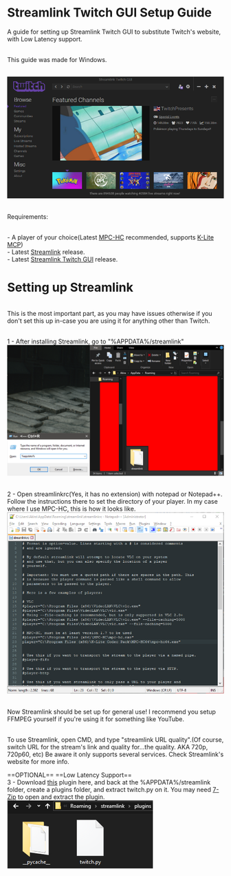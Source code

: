 # Streamlink Twitch GUI Setup Guide
A guide for setting up Streamlink Twitch GUI to substitute Twitch's website, with Low Latency support.

<br>This guide was made for Windows.

<br>![A image here](https://raw.githubusercontent.com/AkiraJkr/Streamlink-Twitch-GUI-Setup-Guide/master/data/Streamlink_Twitch_GUI_SS.png)

<br>Requirements:

<br>- A player of your choice(Latest [MPC-HC](https://mpc-hc.org/) recommended, supports [K-Lite MCP](https://www.codecguide.com/download_kl.htm))
<br>- Latest [Streamlink](https://streamlink.github.io/) release.
<br>- Latest [Streamlink Twitch GUI](https://github.com/streamlink/streamlink-twitch-gui) release.

# Setting up Streamlink

<br>This is the most important part, as you may have issues otherwise if you don't set this up in-case you are using it for anything other than Twitch.

<br>1 - After installing Streamlink, go to "%APPDATA%/streamlink"
<br>![Oh hello, a image should be here.](https://raw.githubusercontent.com/AkiraJkr/Streamlink-Twitch-GUI-Setup-Guide/master/data/Streamlink_Setup_1.png)

<br>2 - Open streamlinkrc(Yes, it has no extension) with notepad or Notepad++.
Follow the instructions there to set the directory of your player. In my case where I use MPC-HC, this is how it looks like.
<br>![Oh hello, are you looking for easter eggs?](https://raw.githubusercontent.com/AkiraJkr/Streamlink-Twitch-GUI-Setup-Guide/master/data/Streamlink_Setup_2.png)

<br>Now Streamlink should be set up for general use! I recommend you setup FFMPEG yourself if you're using it for something like YouTube.

<br>To use Streamlink, open CMD, and type "streamlink URL quality".(Of course, switch URL for the stream's link and quality for...the quality. AKA 720p, 720p60, etc) Be aware it only supports several services. Check Streamlink's website for more info.

==OPTIONAL==
==Low Latency Support==
<br>3 - Download [this](https://gist.github.com/back-to/8e9ed3c60e5932d8c7a67ccd43b906d0/) plugin here, and back at the %APPDATA%/streamlink folder, create a plugins folder, and extract twitch.py on it. You may need [7-Zip](https://www.7-zip.org/) to open and extract the plugin.
<br>![Nope, no easter eggs here, go home.](https://raw.githubusercontent.com/AkiraJkr/Streamlink-Twitch-GUI-Setup-Guide/master/data/Streamlink_Setup_3.png)
